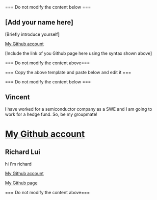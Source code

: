 === Do not modify the content below ===

## [Add your name here]
[Briefly introduce yourself]

[My Github account](http://www.github.com/put-your-github-username-here/)

[Include the link of you Github page here using the syntax shown above]

=== Do not modify the content above===

=== Copy the above template and paste below and edit it ===

=== Do not modify the content below ===

## Vincent
I have worked for a semiconductor company as a SWE and I am going to work for a hedge fund. So, be my groupmate!

[My Github account](http://www.github.com/put-your-github-username-here/](https://github.com/veincentPolyu))
=======

## Richard Lui
hi i'm richard

[My Github account](http://www.github.com/cswclui)

[My Github page](https://cswclui.github.io/my_github_page/)

=== Do not modify the content above===
